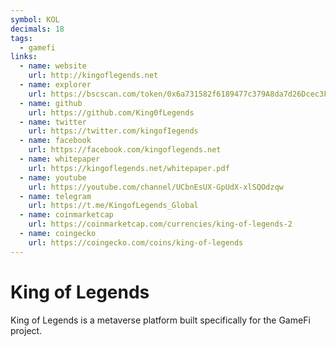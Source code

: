 ```yaml
---
symbol: KOL
decimals: 18
tags:
  - gamefi
links:
  - name: website
    url: http://kingoflegends.net
  - name: explorer
    url: https://bscscan.com/token/0x6a731582f6189477c379A8da7d26Dcec3F0a0919
  - name: github
    url: https://github.com/King0fLegends
  - name: twitter
    url: https://twitter.com/kingofIegends
  - name: facebook
    url: https://facebook.com/kingoflegends.net
  - name: whitepaper
    url: https://kingoflegends.net/whitepaper.pdf
  - name: youtube
    url: https://youtube.com/channel/UCbnEsUX-GpUdX-xlSQOdzqw
  - name: telegram
    url: https://t.me/KingofLegends_Global
  - name: coinmarketcap
    url: https://coinmarketcap.com/currencies/king-of-legends-2
  - name: coingecko
    url: https://coingecko.com/coins/king-of-legends
---
```


# King of Legends

King of Legends is a metaverse platform built specifically for the GameFi project.
